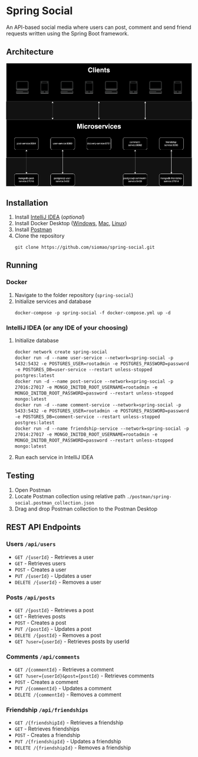 # Spring Social
An API-based social media where users can post, comment and send friend requests written using the Spring Boot framework.

## Architecture
![architecture](./docs/assets/images/infrastructure.png)

## Installation

1. Install [IntelliJ IDEA](https://www.jetbrains.com/idea/download) (*optional*)
2. Install Docker Desktop
   ([Windows](https://docs.docker.com/desktop/install/windows-install/),
   [Mac](https://docs.docker.com/desktop/install/mac-install/),
   [Linux](https://docs.docker.com/desktop/install/linux-install/))
3. Install [Postman](https://www.postman.com/downloads/)
4. Clone the repository
   ```shell
   git clone https://github.com/siomao/spring-social.git
   ```

## Running

### Docker
1. Navigate to the folder repository (`spring-social`)
2. Initialize services and database
   ```shell
   docker-compose -p spring-social -f docker-compose.yml up -d
   ```
### IntelliJ IDEA (or any IDE of your choosing)
1. Initialize database
   ```shell
   docker network create spring-social
   docker run -d --name user-service --network=spring-social -p 5432:5432 -e POSTGRES_USER=rootadmin -e POSTGRES_PASSWORD=password -e POSTGRES_DB=user-service --restart unless-stopped postgres:latest
   docker run -d --name post-service --network=spring-social -p 27016:27017 -e MONGO_INITDB_ROOT_USERNAME=rootadmin -e MONGO_INITDB_ROOT_PASSWORD=password --restart unless-stopped mongo:latest
   docker run -d --name comment-service --network=spring-social -p 5433:5432 -e POSTGRES_USER=rootadmin -e POSTGRES_PASSWORD=password -e POSTGRES_DB=comment-service --restart unless-stopped postgres:latest
   docker run -d --name friendship-service --network=spring-social -p 27014:27017 -e MONGO_INITDB_ROOT_USERNAME=rootadmin -e MONGO_INITDB_ROOT_PASSWORD=password --restart unless-stopped mongo:latest
   ```
2. Run each service in IntelliJ IDEA

## Testing
1. Open Postman
2. Locate Postman collection using relative path `./postman/spring-social.postman_collection.json`
3. Drag and drop Postman collection to the Postman Desktop

## REST API Endpoints

### Users `/api/users`

* `GET /{userId}` - Retrieves a user
* `GET` - Retrieves users
* `POST` - Creates a user
* `PUT /{userId}` - Updates a user
* `DELETE /{userId}` - Removes a user

### Posts `/api/posts`

* `GET /{postId}` - Retrieves a post
* `GET` - Retrieves posts
* `POST` - Creates a post
* `PUT /{postId}` - Updates a post
* `DELETE /{postId}` - Removes a post
* `GET ?user={userId}` - Retrieves posts by userId

### Comments `/api/comments`

* `GET /{commentId}` - Retrieves a comment
* `GET ?user={userId}&post={postId}` - Retrieves comments
* `POST` - Creates a comment
* `PUT /{commentId}` - Updates a comment
* `DELETE /{commentId}` - Removes a comment

### Friendship `/api/friendships`

* `GET /{friendshipId}` - Retrieves a friendship
* `GET` - Retrieves friendships
* `POST` - Creates a friendship
* `PUT /{friendshipId}` - Updates a friendship
* `DELETE /{friendshipId}` - Removes a friendship
